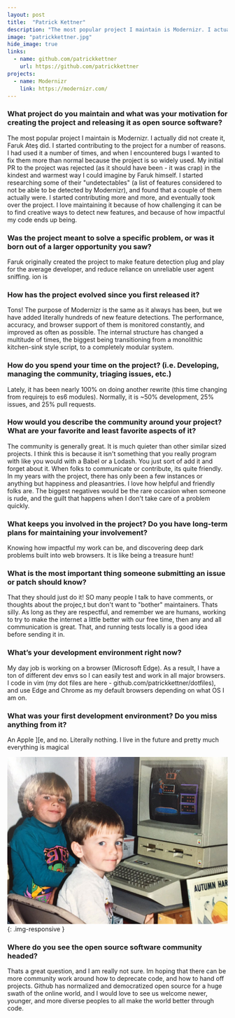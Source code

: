 ```yaml
---
layout: post
title:  "Patrick Kettner"
description: "The most popular project I maintain is Modernizr. I actually did not create it, Faruk Ateş did."
image: "patrickkettner.jpg"
hide_image: true
links:
  - name: github.com/patrickkettner
    url: https://github.com/patrickkettner
projects:
  - name: Modernizr
    link: https://modernizr.com/
---
```


### What project do you maintain and what was your motivation for creating the project and releasing it as open source software?

The most popular project I maintain is Modernizr. I actually did not create it, Faruk Ateş did. I started contributing to the project for a number of reasons. I had used it a number of times, and when I encountered bugs I wanted to fix them more than normal because the project is so widely used. My initial PR to the project was rejected (as it should have been - it was crap) in the kindest and warmest way I could imagine by Faruk himself. I started researching some of their "undetectables" (a list of features considered to not be able to be detected by Modernizr), and found that a couple of them actually were. I started contributing more and more, and eventually took over the project. I love maintaining it because of how challenging it can be to find creative ways to detect new features, and because of how impactful my code ends up being.

### Was the project meant to solve a specific problem, or was it born out of a larger opportunity you saw?

Faruk originally created the project to make feature detection plug and play for the average developer, and reduce reliance on unreliable user agent sniffing.
ion is

### How has the project evolved since you first released it?

Tons! The purpose of Modernizr is the same as it always has been, but we have added literally hundreds of new feature detections. The performance, accuracy, and browser support of them is monitored constantly, and improved as often as possible. The internal structure has changed a multitude of times, the biggest being transitioning from a monolithic kitchen-sink style script, to a completely modular system.

### How do you spend your time on the project? (i.e. Developing, managing the community, triaging issues, etc.)

Lately, it has been nearly 100% on doing another rewrite (this time changing from requirejs to es6 modules). Normally, it is ~50% development, 25% issues, and 25% pull requests.

### How would you describe the community around your project? What are your favorite and least favorite aspects of it?

The community is generally great. It is much quieter than other similar sized projects. I think this is because it isn't something that you really program with like you would with a Babel or a Lodash. You just sort of add it and forget about it. When folks to communicate or contribute, its quite friendly. In my years with the project, there has only been a few instances or anything but happiness and pleasantries. I love how helpful and friendly folks are. The biggest negatives would be the rare occasion when someone is rude, and the guilt that happens when I don't take care of a problem quickly.

### What keeps you involved in the project? Do you have long-term plans for maintaining your involvement?

Knowing how impactful my work can be, and discovering deep dark problems built into web browsers. It is like being a treasure hunt!

### What is the most important thing someone submitting an issue or patch should know?

That they should just do it! SO many people I talk to have comments, or thoughts about the projec,t but don't want to "bother" maintainers. Thats silly. As long as they are respectful, and remember we are humans, working to try to make the internet a little better with our free time, then any and all communication is great. That, and running tests locally is a good idea before sending it in.

### What’s your development environment right now?

My day job is working on a browser (Microsoft Edge). As a result, I have a ton of different dev envs so I can easily test and work in all major browsers. I code in vim (my dot files are here - github.com/patrickkettner/dotfiles), and use Edge and Chrome as my default browsers depending on what OS I am on.

### What was your first development environment? Do you miss anything from it?

An Apple ][e, and no. Literally nothing. I live in the future and pretty much everything is magical

![First Dev Environment](/img/posts/patrickkettner.jpg){: .img-responsive }

### Where do you see the open source software community headed?

Thats a great question, and I am really not sure. Im hoping that there can be more community work around how to deprecate code, and how to hand off projects. Github has normalized and democratized open source for a huge swath of the online world, and I would love to see us welcome newer, younger, and more diverse peoples to all make the world better through code.
